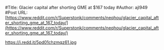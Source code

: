 #Title: Glacier capital after shorting GME at $167 today
#Author: ajl949
#Post URL: [https://www.reddit.com/r/Superstonk/comments/neqhou/glacier_capital_after_shorting_gme_at_167_today/](https://www.reddit.com/r/Superstonk/comments/neqhou/glacier_capital_after_shorting_gme_at_167_today/)


https://i.redd.it/5pd01chzmqz61.jpg